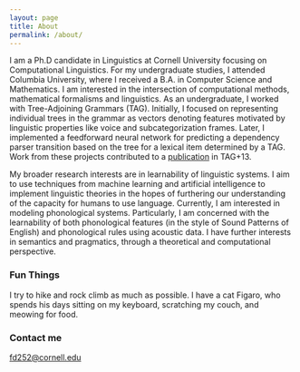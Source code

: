 ```yaml
---
layout: page
title: About
permalink: /about/
---
```


I am a Ph.D candidate in Linguistics at Cornell University focusing on Computational Linguistics. For my undergraduate studies, I attended Columbia University, where I received a B.A. in Computer Science and Mathematics. I am interested in the intersection of computational methods, mathematical formalisms and linguistics. As an undergraduate, I worked with Tree-Adjoining Grammars (TAG). Initially, I focused on representing individual trees in the grammar as vectors denoting features motivated by linguistic properties like voice and subcategorization frames. Later, I implemented a feedforward neural network for predicting a dependency parser transition based on the tree for a lexical item determined by a TAG. Work from these projects contributed to a [publication](http://www.aclweb.org/anthology/W17-6213) in TAG+13. 

My broader research interests are in learnability of linguistic systems. I aim to use techniques from machine learning and artificial intelligence to implement linguistic theories in the hopes of furthering our understanding of the capacity for humans to use language. Currently, I am interested in modeling phonological systems. Particularly, I am concerned with the learnability of both phonological features (in the style of Sound Patterns of English) and phonological rules using acoustic data. I have further interests in semantics and pragmatics, through a theoretical and computational perspective. 

### Fun Things

I try to hike and rock climb as much as possible. I have a cat Figaro, who spends his days sitting on my keyboard, scratching
my couch, and meowing for food. 

### Contact me

[fd252@cornell.edu](mailto:fd252@cornell.edu)
